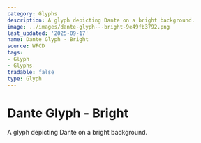 ```yaml
---
category: Glyphs
description: A glyph depicting Dante on a bright background.
image: ../images/dante-glyph---bright-9e49fb3792.png
last_updated: '2025-09-17'
name: Dante Glyph - Bright
source: WFCD
tags:
- Glyph
- Glyphs
tradable: false
type: Glyph
---
```


# Dante Glyph - Bright

A glyph depicting Dante on a bright background.

